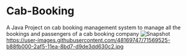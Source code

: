 # Cab-Booking
A Java Project on cab booking management system to manage all the bookings and passengers of a cab booking company
![Snapshot](https://user-images.githubusercontent.com/48169747/71569525-b88fb000-2af5-11ea-8bd7-d9de3dd630c2.jpg "HomeScreen")https://user-images.githubusercontent.com/48169747/71569525-b88fb000-2af5-11ea-8bd7-d9de3dd630c2.jpg
